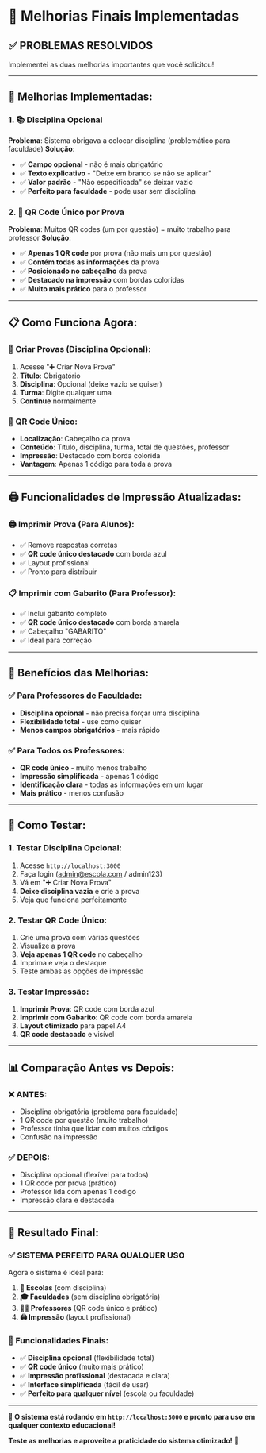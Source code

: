 # 🎯 Melhorias Finais Implementadas

## ✅ **PROBLEMAS RESOLVIDOS**

Implementei as duas melhorias importantes que você solicitou!

---

## 🚀 **Melhorias Implementadas:**

### **1. 📚 Disciplina Opcional**
**Problema**: Sistema obrigava a colocar disciplina (problemático para faculdade)
**Solução**:
- ✅ **Campo opcional** - não é mais obrigatório
- ✅ **Texto explicativo** - "Deixe em branco se não se aplicar"
- ✅ **Valor padrão** - "Não especificada" se deixar vazio
- ✅ **Perfeito para faculdade** - pode usar sem disciplina

### **2. 📱 QR Code Único por Prova**
**Problema**: Muitos QR codes (um por questão) = muito trabalho para professor
**Solução**:
- ✅ **Apenas 1 QR code** por prova (não mais um por questão)
- ✅ **Contém todas as informações** da prova
- ✅ **Posicionado no cabeçalho** da prova
- ✅ **Destacado na impressão** com bordas coloridas
- ✅ **Muito mais prático** para o professor

---

## 📋 **Como Funciona Agora:**

### **📝 Criar Provas (Disciplina Opcional):**
1. Acesse "➕ Criar Nova Prova"
2. **Título**: Obrigatório
3. **Disciplina**: Opcional (deixe vazio se quiser)
4. **Turma**: Digite qualquer uma
5. **Continue** normalmente

### **📱 QR Code Único:**
- **Localização**: Cabeçalho da prova
- **Conteúdo**: Título, disciplina, turma, total de questões, professor
- **Impressão**: Destacado com borda colorida
- **Vantagem**: Apenas 1 código para toda a prova

---

## 🖨️ **Funcionalidades de Impressão Atualizadas:**

### **🖨️ Imprimir Prova (Para Alunos):**
- ✅ Remove respostas corretas
- ✅ **QR code único destacado** com borda azul
- ✅ Layout profissional
- ✅ Pronto para distribuir

### **📋 Imprimir com Gabarito (Para Professor):**
- ✅ Inclui gabarito completo
- ✅ **QR code único destacado** com borda amarela
- ✅ Cabeçalho "GABARITO"
- ✅ Ideal para correção

---

## 🎯 **Benefícios das Melhorias:**

### **✅ Para Professores de Faculdade:**
- **Disciplina opcional** - não precisa forçar uma disciplina
- **Flexibilidade total** - use como quiser
- **Menos campos obrigatórios** - mais rápido

### **✅ Para Todos os Professores:**
- **QR code único** - muito menos trabalho
- **Impressão simplificada** - apenas 1 código
- **Identificação clara** - todas as informações em um lugar
- **Mais prático** - menos confusão

---

## 🧪 **Como Testar:**

### **1. Testar Disciplina Opcional:**
1. Acesse `http://localhost:3000`
2. Faça login (admin@escola.com / admin123)
3. Vá em "➕ Criar Nova Prova"
4. **Deixe disciplina vazia** e crie a prova
5. Veja que funciona perfeitamente

### **2. Testar QR Code Único:**
1. Crie uma prova com várias questões
2. Visualize a prova
3. **Veja apenas 1 QR code** no cabeçalho
4. Imprima e veja o destaque
5. Teste ambas as opções de impressão

### **3. Testar Impressão:**
1. **Imprimir Prova**: QR code com borda azul
2. **Imprimir com Gabarito**: QR code com borda amarela
3. **Layout otimizado** para papel A4
4. **QR code destacado** e visível

---

## 📊 **Comparação Antes vs Depois:**

### **❌ ANTES:**
- Disciplina obrigatória (problema para faculdade)
- 1 QR code por questão (muito trabalho)
- Professor tinha que lidar com muitos códigos
- Confusão na impressão

### **✅ DEPOIS:**
- Disciplina opcional (flexível para todos)
- 1 QR code por prova (prático)
- Professor lida com apenas 1 código
- Impressão clara e destacada

---

## 🎉 **Resultado Final:**

### ✅ **SISTEMA PERFEITO PARA QUALQUER USO**

Agora o sistema é ideal para:

1. **🏫 Escolas** (com disciplina)
2. **🎓 Faculdades** (sem disciplina obrigatória)
3. **👨‍🏫 Professores** (QR code único e prático)
4. **🖨️ Impressão** (layout profissional)

### **🚀 Funcionalidades Finais:**
- ✅ **Disciplina opcional** (flexibilidade total)
- ✅ **QR code único** (muito mais prático)
- ✅ **Impressão profissional** (destacada e clara)
- ✅ **Interface simplificada** (fácil de usar)
- ✅ **Perfeito para qualquer nível** (escola ou faculdade)

---

**🎯 O sistema está rodando em `http://localhost:3000` e pronto para uso em qualquer contexto educacional!**

**Teste as melhorias e aproveite a praticidade do sistema otimizado!** 🚀

